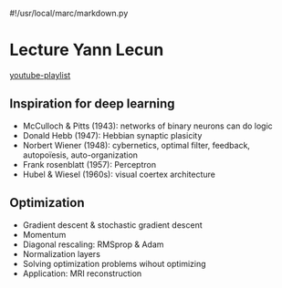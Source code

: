 #!/usr/local/marc/markdown.py

# Lecture Yann Lecun
[youtube-playlist](https://www.youtube.com/watch?v=0bMe_vCZo30&list=PLLHTzKZzVU9eaEyErdV26ikyolxOsz6mq&index=1)

## Inspiration for deep learning

* McCulloch & Pitts (1943): networks of binary neurons can do logic
* Donald Hebb (1947): Hebbian synaptic plasicity
* Norbert Wiener (1948): cybernetics, optimal filter, feedback, autopoïesis, auto-organization
* Frank rosenblatt (1957): Perceptron
* Hubel & Wiesel (1960s): visual coertex architecture

## Optimization
* Gradient descent & stochastic gradient descent
* Momentum
* Diagonal rescaling: RMSprop & Adam
* Normalization layers
* Solving optimization problems wihout optimizing
* Application: MRI reconstruction
